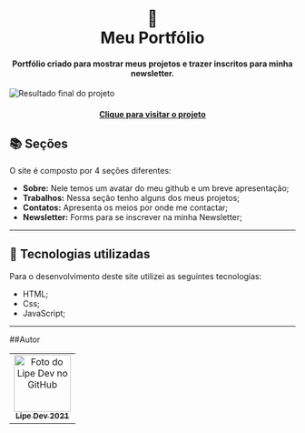 <h1 align="center">
  📰<br>Meu Portfólio
</h1>

<h4 align="center">
  Portfólio criado para mostrar meus projetos e trazer inscritos para minha newsletter.
</h4>

![Resultado final do projeto](https://lipedev.vercel.app/)

<h4 align="center"><a href="https://lipedev.vercel.app/">Clique para visitar o projeto</a></h4>

## 📚 Seções
O site é composto por 4 seções diferentes:

- **Sobre:** Nele temos um avatar do meu github e um breve apresentação;
- **Trabalhos:** Nessa seção tenho alguns dos meus projetos;
- **Contatos:** Apresenta os meios por onde me contactar;
- **Newsletter:** Forms para se inscrever na minha Newsletter;

---

## 💼 Tecnologias utilizadas
Para o desenvolvimento deste site utilizei as seguintes tecnologias:

- HTML;
- Css;
- JavaScript;

---

##Autor<br>
<table>
  <tr>
    <td align="center">
      <a href="https://github.com/fhuffner91e">
        <img src="https://github.com/fhuffner91.png" width="100px;" alt="Foto do Lipe Dev no GitHub"/><br>
        <sub>
          <b>Lipe Dev 2021</b>
        </sub>
      </a>
    </td>
  </tr>
</table>
